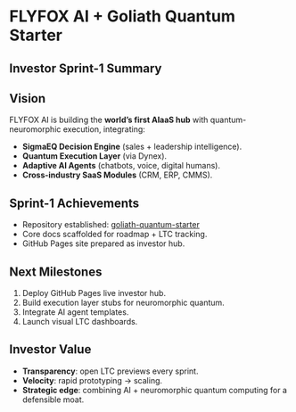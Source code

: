 
# FLYFOX AI + Goliath Quantum Starter

## Investor Sprint-1 Summary

## Vision

FLYFOX AI is building the **world’s first AIaaS hub** with quantum-neuromorphic execution, integrating:

- **SigmaEQ Decision Engine** (sales + leadership intelligence).
- **Quantum Execution Layer** (via Dynex).
- **Adaptive AI Agents** (chatbots, voice, digital humans).
- **Cross-industry SaaS Modules** (CRM, ERP, CMMS).

## Sprint-1 Achievements

- Repository established: [goliath-quantum-starter](https://github.com/GoliathBritton/goliath-quantum-starter)
- Core docs scaffolded for roadmap + LTC tracking.
- GitHub Pages site prepared as investor hub.

## Next Milestones

1. Deploy GitHub Pages live investor hub.
2. Build execution layer stubs for neuromorphic quantum.
3. Integrate AI agent templates.
4. Launch visual LTC dashboards.

## Investor Value

- **Transparency**: open LTC previews every sprint.
- **Velocity**: rapid prototyping → scaling.
- **Strategic edge**: combining AI + neuromorphic quantum computing for a defensible moat.
